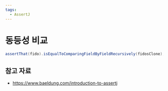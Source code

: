 ```yaml
---
tags:
  - AssertJ
---
```

# 동등성 비교

```java
assertThat(fido).isEqualToComparingFieldByFieldRecursively(fidosClone);
```

## 참고 자료

- https://www.baeldung.com/introduction-to-assertj